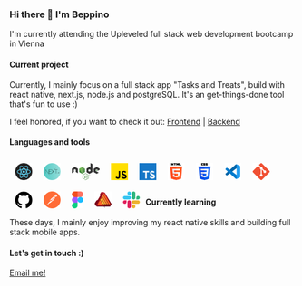 ### Hi there 👋 I'm Beppino

I'm currently attending the Upleveled full stack web development bootcamp in Vienna

#### Current project

Currently, I mainly focus on a full stack app "Tasks and Treats", build with react native, next.js, node.js and postgreSQL. It's an get-things-done tool that's fun to use :)

I feel honored, if you want to check it out: [Frontend](https://github.com/bdefner/tasks-and-treats-react-native-project) | [Backend](https://github.com/bdefner/tasks-and-treats-backend)

#### Languages and tools

<img align="left" alt="git" height="30" src="/icons/react.png" style="margin:10px"/>
<img align="left" alt="git" height="30" src="/icons/nextjs.png" style="float:left; margin:10px"/>
<img align="left" alt="git" height="30" src="/icons/nodejs.png" style="margin:10px"/>
<img align="left" alt="git" height="30" src="/icons/JS.png" style="margin:10px"/>
<img align="left" alt="git" height="30" src="/icons/TS.png" style="margin:10px"/>
<img align="left" alt="git" height="30" src="/icons/html5.png" style="margin:10px"/>
<img align="left" alt="git" height="30" src="/icons/css3.png" style="margin:10px"/>
<img align="left" alt="git" height="30" src="/icons/VSCode.png" style="margin:10px"/>
<img align="left" alt="git" height="30" src="/icons/git.png" style="margin:10px"/>
<img align="left" alt="git" height="30" src="/icons/github.png" style="margin:10px"/>
<img align="left" alt="git" height="30" src="/icons/postman.png" style="margin:10px"/>
<img align="left" alt="git" height="30" src="/icons/figma.png" style="margin:10px"/>
<img align="left" alt="git" height="30" src="/icons/affinity.png" style="margin:10px"/>
<img align="left" alt="git" height="30" src="/icons/slack.png" style="margin:10px"/>

</br>
</br>
</br>

#### Currently learning

These days, I mainly enjoy improving my react native skills and building full stack mobile apps.

#### Let's get in touch :)

[Email me!](mailto:hallo@deona.at)

<!--
**bdefner/bdefner** is a ✨ _special_ ✨ repository because its `README.md` (this file) appears on your GitHub profile.

Here are some ideas to get you started:

- 🔭 I’m currently working on ...
- 🌱 I’m currently learning ...
- 👯 I’m looking to collaborate on ...
- 🤔 I’m looking for help with ...
- 💬 Ask me about ...
- 📫 How to reach me: ...
- 😄 Pronouns: ...
- ⚡ Fun fact: ...
-->
